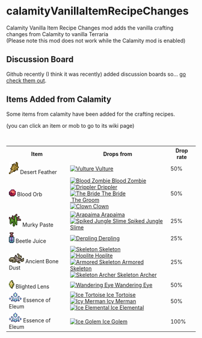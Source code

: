 # calamityVanillaItemRecipeChanges 
Calamity Vanilla Item Recipe Changes mod adds the vanilla crafting changes from Calamity to vanilla Terraria<br/> 
(Please note this mod does not work while the Calamity mod is enabled)

## Discussion Board
<p>Github recently (I think it was recently) added discussion boards so... <a href="https://github.com/SoaringGecko/calamityVanillaItemRecipeChanges/discussions">go check them out</a>.</p>


## Items Added from Calamity
<p>Some items from calamity have been added for the crafting recipes.</p>
<p>(you can click an item or mob to go to its wiki page)</p><br/>
<table>
    <tr>
        <th>Item</th>
        <th>Drops from</th>
        <th>Drop rate</th>
    </tr>

   <tr>
        <td><img src="https://github.com/SoaringGecko/calamityVanillaItemRecipeChanges/blob/main/Items/DesertFeather.png?raw=true" alt="Desert Feather" title="Desert Feather"> Desert Feather</td>
        <td>
            <a href="https://terraria.gamepedia.com/Vulture"><img src="https://static.wikia.nocookie.net/terraria_gamepedia/images/0/01/Vulture.png/revision/latest/scale-to-width-down/38?cb=20200517031341" alt="Vulture" title="Vulture"> Vulture</a>
        </td>
        <td>50%</td>
    </tr>

   <tr>
        <td><img src="https://github.com/SoaringGecko/calamityVanillaItemRecipeChanges/blob/main/Items/BloodOrb.png?raw=true" alt="Blood Orb" title="Blood Orb"> Blood Orb</td>
        <td>
            <a href="https://terraria.gamepedia.com/Blood_Zombie"><img src="https://static.wikia.nocookie.net/terraria_gamepedia/images/5/59/Blood_Zombie.png/revision/latest/scale-to-width-down/38?cb=20171104201710" alt="Blood Zombie" title="Blood Zombie"> Blood Zombie</a></br>
            <a href="https://terraria.gamepedia.com/Drippler"><img src="https://static.wikia.nocookie.net/terraria_gamepedia/images/b/ba/Drippler.png/revision/latest/scale-to-width-down/30?cb=20170502025657" alt="Drippler" title="Drippler"> Drippler</a></br>
            <a href="https://terraria.gamepedia.com/The_Bride"><img src="https://static.wikia.nocookie.net/terraria_gamepedia/images/3/3f/The_Bride.png/revision/latest/scale-to-width-down/34?cb=20150701103423" alt="The Bride" title="The Bride"> The Bride</a></br>
            <a href="https://terraria.gamepedia.com/The_Groom"><img src="https://static.wikia.nocookie.net/terraria_gamepedia/images/c/cd/The_Groom.png/revision/latest/scale-to-width-down/34?cb=20170420102844" alt "The Groom" title="The Groom"> The Groom</a></br>
            <a href="https://terraria.gamepedia.com/Clown"><img src="https://static.wikia.nocookie.net/terraria_gamepedia/images/f/ff/Clown.png/revision/latest/scale-to-width-down/58?cb=20170421224900" alt="Clown" title="Clown"> Clown</a></br>
        </td>
        <td>50%</td>
    </tr>

   <tr>
        <td><img src="https://github.com/SoaringGecko/calamityVanillaItemRecipeChanges/blob/main/Items/MurkyPaste.png?raw=true" alt="Murky Paste" title="Murky Paste"> Murky Paste</td>
        <td>
            <a href="https://terraria.gamepedia.com/Arapaima"><img src="https://static.wikia.nocookie.net/terraria_gamepedia/images/0/06/Arapaima.png/revision/latest/scale-to-width-down/76?cb=20170422005426" alt="Arapaima" title="Arapaima"> Arapaima</a></br>
            <a href="https://terraria.gamepedia.com/Spiked_Jungle_Slime"><img src="https://static.wikia.nocookie.net/terraria_gamepedia/images/f/fe/Spiked_Jungle_Slime.png/revision/latest/scale-to-width-down/40?cb=20171130030805" alt="Spiked Jungle Slime" title="Spiked Jungle Slime"> Spiked Jungle Slime</a></br>
        </td>
        <td>25%</td>
    </tr>

   <tr>
        <td><img src="https://github.com/SoaringGecko/calamityVanillaItemRecipeChanges/blob/main/Items/BeetleJuice.png?raw=true" alt="Beetle Juice" title="Beetle Juice"> Beetle Juice</td>
        <td>
            <a href="https://terraria.gamepedia.com/Derpling"><img src="https://static.wikia.nocookie.net/terraria_gamepedia/images/3/34/Derpling.png/revision/latest/scale-to-width-down/66?cb=20170421203737" alt="Derpling" title="Derpling"> Derpling</a>
        </td>
        <td>25%</td>
    </tr>

   <tr>
       <td><img src="https://github.com/SoaringGecko/calamityVanillaItemRecipeChanges/blob/main/Items/AncientBoneDust.png?raw=true" alt="Ancient Bone Dust" title="Ancient Bone Dust"> Ancient Bone Dust</td>
        <td>
            <a href="https://terraria.gamepedia.com/Skeleton"><img src="https://static.wikia.nocookie.net/terraria_gamepedia/images/2/23/Skeleton.png/revision/latest/scale-to-width-down/30?cb=20170420012637" alt="Skeleton" title="Skeleton"> Skeleton</a></br>
            <a href="https://terraria.gamepedia.com/Hoplite"><img src="https://static.wikia.nocookie.net/terraria_gamepedia/images/6/6b/Hoplite.png/revision/latest/scale-to-width-down/32?cb=20171209201110" alt="Hoplite" title="Hoplite"> Hoplite</a></br>
            <a href="https://terraria.gamepedia.com/Armored_Skeleton"><img src="https://static.wikia.nocookie.net/terraria_gamepedia/images/7/7f/Armored_Skeleton.png/revision/latest/scale-to-width-down/32?cb=20170421211538" alt="Armored Skeleton" title="Armored Skeleton"> Armored Skeleton</a></br>
            <a href="https://terraria.gamepedia.com/Skeleton_Archer"><img src="https://static.wikia.nocookie.net/terraria_gamepedia/images/d/da/Skeleton_Archer.png/revision/latest/scale-to-width-down/42?cb=20170421225035" alt="Skeleton Archer" title="Skeleton Archer"> Skeleton Archer</a></br>
        </td>
        <td>25%</td>
    </tr>

   <tr>
        <td><img src="https://github.com/SoaringGecko/calamityVanillaItemRecipeChanges/blob/main/Items/BlightedLens.png?raw=true" alt="Blighted Lens" title="Blighted Lens"> Blighted Lens</td>
        <td>
            <a href="https://terraria.gamepedia.com/Wandering_Eye"><img src="https://static.wikia.nocookie.net/terraria_gamepedia/images/a/a1/Wandering_Eye.png/revision/latest/scale-to-width-down/46?cb=20161120175931" alt="Wandering Eye" title="Wandering Eye"> Wandering Eye</a></br>
        </td>
        <td>50%</td>
    </tr>

   <tr>
        <td><img src="https://github.com/SoaringGecko/calamityVanillaItemRecipeChanges/blob/main/Items/EssenceOfEleum.png?raw=true" alt="Essence of Eleum" title="Essence of Eleum"> Essence of Eleum</td>
        <td>
            <a href="https://terraria.gamepedia.com/Ice_Tortoise"><img src="https://static.wikia.nocookie.net/terraria_gamepedia/images/f/f1/Ice_Tortoise.png/revision/latest/scale-to-width-down/72?cb=20170421020410" alt="Ice Tortoise" title="Ice Tortoise"> Ice Tortoise</a></br>
            <a href="https://terraria.gamepedia.com/Icy_Merman"><img src="https://static.wikia.nocookie.net/terraria_gamepedia/images/4/4f/Icy_Merman.png/revision/latest/scale-to-width-down/32?cb=20170421020536" alt="Icy Merman" title="Icy Merman"> Icy Merman</a></br>
            <a href="https://terraria.gamepedia.com/Ice_Elemental"><img src="https://static.wikia.nocookie.net/terraria_gamepedia/images/3/35/Ice_Elemental.png/revision/latest/scale-to-width-down/22?cb=20170422120617" alt="Ice Elemental" title="Ice Elemental"> Ice Elemental</a></td>
        <td>50%</td>
    </tr>

   <tr>
        <td><img src="https://github.com/SoaringGecko/calamityVanillaItemRecipeChanges/blob/main/Items/EssenceOfEleum.png?raw=true" alt="Essence of Eleum" title="Essence of Eleum"> Essence of Eleum</td>
        <td>
            <a href="https://terraria.gamepedia.com/Ice_Golem"><img src="https://static.wikia.nocookie.net/terraria_gamepedia/images/8/8a/Ice_Golem.png/revision/latest/scale-to-width-down/36?cb=20200708133205" alt="Ice Golem" title="Ice Golem"> Ice Golem</a></td>
        <td>100%</td>
    </tr>

</table>

